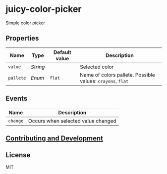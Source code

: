 # juicy-color-picker
Simple color picker

## Properties
| Name      | Type     | Default value | Description                                                |
|-----------|----------|---------------|------------------------------------------------------------|
| `value`   | *String* |               | Selected color                                             |
| `pallete` | *Enum*   | `flat`        | Name of colors pallete. Possible values: `crayons`, `flat` |

## Events
| Name                               | Description                        |
|------------------------------------|------------------------------------|
| `change`							 | Occurs when selected value changed |

## [Contributing and Development](CONTRIBUTING.md)

## License

MIT
